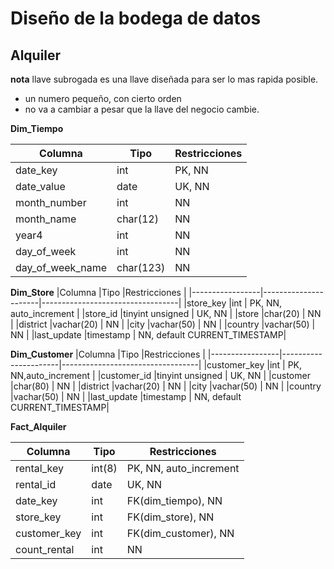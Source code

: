# Diseño de la bodega de datos

## Alquiler

**nota** llave subrogada es una llave diseñada para ser lo mas rapida posible.
- un numero pequeño, con cierto orden
- no va a cambiar a pesar que la llave del negocio cambie.


**Dim_Tiempo**

|Columna          |Tipo     |Restricciones|
|-----------------|---------|-------------|
|date_key         |int      | PK, NN      |
|date_value       |date     | UK, NN      |
|month_number     |int      | NN          |
|month_name       |char(12) | NN          |
|year4            |int      | NN          |
|day_of_week      |int      | NN          |
|day_of_week_name |char(123)| NN          |

**Dim_Store**
|Columna          |Tipo                  |Restricciones                     |
|-----------------|----------------------|----------------------------------|
|store_key        |int                   | PK, NN, auto_increment           |
|store_id         |tinyint unsigned      | UK, NN                           |
|store            |char(20)              |     NN                           |
|district         |vachar(20)            |     NN                           |
|city             |vachar(50)            |     NN                           |
|country          |vachar(50)            |     NN                           |
|last_update      |timestamp             |     NN, default CURRENT_TIMESTAMP|

**Dim_Customer**
|Columna          |Tipo                  |Restricciones                     |
|-----------------|----------------------|----------------------------------|
|customer_key     |int                   | PK, NN,auto_increment            |
|customer_id      |tinyint unsigned      | UK, NN                           |
|customer         |char(80)              |     NN                           |
|district         |vachar(20)            |     NN                           |
|city             |vachar(50)            |     NN                           |
|country          |vachar(50)            |     NN                           |
|last_update      |timestamp             |     NN, default CURRENT_TIMESTAMP|



**Fact_Alquiler**

|Columna          |Tipo     |Restricciones            |         
|-----------------|---------|-------------------------|
|rental_key       |int(8)   | PK, NN, auto_increment  |
|rental_id        |date     | UK, NN                  |
|date_key         |int      | FK(dim_tiempo), NN      |
|store_key        |int      | FK(dim_store),  NN      |
|customer_key     |int      | FK(dim_customer),  NN   |
|count_rental     |int      | NN                      |

